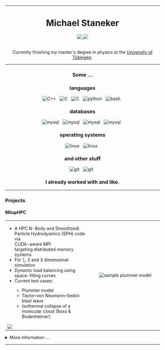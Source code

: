 
-------

<div align="center">

<h1> Michael Staneker </h1>

</div>

<p align="center">
	<a href="https://github.com/MichaelSt98">
		<img src="https://img.shields.io/badge/-GitHub-000?style=for-the-badge&logo=Github&logoColor=white"/>
	</a>
	<a href="https://www.linkedin.com/in/michael-staneker">
		<img src="https://img.shields.io/badge/Linkedin-0A66C2?style=for-the-badge&logo=linkedin&logoColor=white"/>
	</a>
</p>

<div align="center">
<br>
Currently finishing my master's degree in physics at the <a href="https://uni-tuebingen.de/fakultaeten/mathematisch-naturwissenschaftliche-fakultaet/fachbereiche/physik/institute/astronomie-und-astrophysik/computational-physics/willkommen/">University of Tübingen</a>.
</br>
</div>

-------

<div align="center">
<h3> Some ... </h3>
</div>

<div align="center">
<h3> languages </h3>
</div>

<div align="center">
<p>
<img src="https://img.shields.io/badge/C++-00599C?style=for-the-badge&logo=cplusplus&logoColor=white" alt="C++" />&nbsp;&nbsp;
<img src="https://img.shields.io/badge/C-A8B9CC?style=for-the-badge&logo=c&logoColor=white" alt="C" />&nbsp;&nbsp;
<img src="https://img.shields.io/badge/CUDA-76B900?style=for-the-badge&logo=nvidia&logoColor=white" alt="C" />&nbsp;&nbsp;
<img src="https://img.shields.io/badge/python%20-%2314354C.svg?&style=for-the-badge&logo=python&logoColor=white" alt="python" />&nbsp;&nbsp;
<img src="https://img.shields.io/badge/shell_script%20-%23121011.svg?&style=for-the-badge&logo=gnu-bash&logoColor=white" alt="bash" />&nbsp;&nbsp;
</p>
</div>

<div align="center">
<h3> databases </h3>
</div>

<div align="center">
<p>
<img src="https://img.shields.io/badge/MySQL-4479A1?style=for-the-badge&logo=mysql&logoColor=white" alt="mysql" />&nbsp;&nbsp;
<img src="https://img.shields.io/badge/MariaDB-003545?style=for-the-badge&logo=mariadb&logoColor=white" alt="mysql" />&nbsp;&nbsp;
<img src="https://img.shields.io/badge/PostgreSQL-4169E1?style=for-the-badge&logo=postgresql&logoColor=white" alt="mysql" />&nbsp;&nbsp;
<img src="https://img.shields.io/badge/Apache_Hadoop-66CCFF?style=for-the-badge&logo=apachehadoop&logoColor=white" alt="mysql" />&nbsp;&nbsp;
</p>
</div>

<div align="center">
<h3> operating systems </h3>
</div>

<div align="center">
<p>
<img src="https://img.shields.io/badge/Linux-FCC624?style=for-the-badge&logo=linux&logoColor=black" alt="linux" />&nbsp;&nbsp;
<img src="https://img.shields.io/badge/MacOS-000000?style=for-the-badge&logo=macos&logoColor=white" alt="linux" />&nbsp;&nbsp;
</p>
</div>

<div align="center">
<h3> and other stuff </h3>
</div>

<div align="center">
<p>
<img src="https://img.shields.io/badge/git-F05032?style=for-the-badge&logo=git&logoColor=white" alt="git" />&nbsp;&nbsp;
<img src="https://img.shields.io/badge/latex-008080?style=for-the-badge&logo=latex&logoColor=white" alt="git" />&nbsp;&nbsp;
</p>
</div>

<div align="center">
<h3> I already worked with and like. </h3>
</div>


------------


<h3> Projects </h3>


<h4> MilupHPC </h4>


<table>
  <tr>
    <td valign="top" align="left" width="500">
    <ul>
      <li>A HPC N-Body and Smooth(ed) Particle Hydrodyamics (SPH) code via <br>CUDA-aware MPI</br> targeting distributed memory systems</li>
      <li>For 1, 2 and 3 dimensional simulation</li>
      <li>Dynamic load balancing using space-filling curves</li>
      <li>Current test cases:</li>
      <ul>
      <li>Plummer model</li>
      <li>Taylor–von Neumann–Sedov blast wave</li>
      <li>Isothermal collapse of a molecular cloud (Boss & Bodenheimer)</li>
	 </ul>
    </ul>
    <a href="https://github.com/MichaelSt98/MilupHPC">
        <img align="center" src="https://github-readme-stats.vercel.app/api/pin/?username=MichaelSt98&repo=MilupHPC" />
      </a>
    </td>
    <td align="center" width="500">
    <img src="gifs/4proc_plummer_dynamic.gif" alt="sample plummer model"  width="400" />
    </td>
  </tr>
</table>


<details>
  <summary>More information ...</summary>
  
This repository aims to implement a **Multi-GPU SPH/NBody algorithm using CUDA aware MPI** by combining ideas from:

* **Single-GPU version inspired/adopted from:**
	* [Miluphcuda](https://github.com/christophmschaefer/miluphcuda) 
	* [An Efficient CUDA Implementation of the Tree-Based Barnes Hut n-Body Algorithm](https://iss.oden.utexas.edu/Publications/Papers/burtscher11.pdf)
	* [Implementation: MichaelSt98/NNS](https://github.com/MichaelSt98/NNS/tree/main/3D/CUDA/CUDA_NBody) CUDA\_NBody
* **Multi-Node (or rather Multi-CPU) version inspired/adopted from:**
	* M. Griebel, S. Knapek, and G. Zumbusch. Numerical Simulation in Molecular Dynamics: Numerics, Algorithms, Parallelization, Applications. 1st. Springer Pub- lishing Company, Incorporated, 2010. isbn: 3642087760
	* [Implementation: MichaelSt98/NNS (branch: MolecularDynamics)](https://github.com/MichaelSt98/NNS/tree/MolecularDynamics/MolecularDynamics/BarnesHutParallel)


* some more samples: each color represents a process, thus a GPU
* **Kepler disk**
	* Kepler disk: four GPUs (hilbert curve)

<img src="gifs/kepler_hilbert_4proc.gif" alt="Plummer"  width="400" />

* **Plummer model**
	* four GPUs with dynamic load balancing every 10th step (top: lebesgue, bottom: hilbert)

<img src="gifs/4proc_plummer_dynamic.gif" alt="Plummer"  width="400" />

* **Taylor–von Neumann–Sedov blast wave**
	* Sedov explosion: one and two GPUs

<img src="gifs/sedov_sample_movie.gif" alt="Sedov"  width="400" />

* **Boss-Bodenheimer: isothermal collapse**
	* one and two GPUs 

<img src="gifs/bb_sample_movie.gif" alt="Boss Bodenheimer"  width="400" />

</details>

------------




